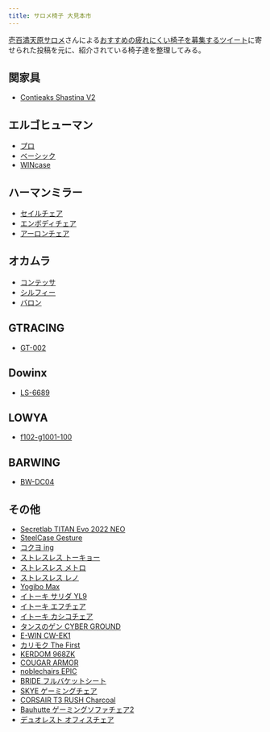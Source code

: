 ```yaml
---
title: サロメ椅子 大見本市
---
```

[壱百満天原サロメ](https://www.nijisanji.jp/members/salome-hyakumantenbara)さんによる[おすすめの疲れにくい椅子を募集するツイート](https://twitter.com/1000000lome/status/1534788006913404928)に寄せられた投稿を元に、紹介されている椅子達を整理してみる。

関家具
---

*   [Contieaks Shastina V2](https://www.amazon.co.jp/dp/B09H2SWN7C)

エルゴヒューマン
--------

*   [プロ](https://www.amazon.co.jp/dp/B002KG8WA2)
*   [ベーシック](https://www.amazon.co.jp/dp/B0040JGOSO)
*   [WINcase](https://www.amazon.co.jp/dp/B0862KHHPQ)

ハーマンミラー
-------

*   [セイルチェア](https://www.amazon.co.jp/dp/B0846HM9WF)
*   [エンボディチェア](https://www.amazon.co.jp/dp/B004HW814E)
*   [アーロンチェア](https://www.amazon.co.jp/dp/B01MUZOWBH)

オカムラ
----

*   [コンテッサ](https://www.amazon.co.jp/dp/B072J7ZS6H)
*   [シルフィー](https://www.amazon.co.jp/dp/B00L9T9QIS)
*   [バロン](https://www.amazon.co.jp/dp/B000NMQX1A)

GTRACING
--------

*   [GT-002](https://www.amazon.co.jp/dp/B088BRG6T1)

Dowinx
------

*   [LS-6689](https://www.amazon.co.jp/dp/B08C79PBSV?th=1)

LOWYA
-----

*   [f102-g1001-100](https://www.amazon.co.jp/dp/B00NEBRQE0)

BARWING
-------

*   [BW-DC04](https://www.amazon.co.jp/dp/B07LG43RF3)

その他
---

*   [Secretlab TITAN Evo 2022 NEO](https://www.amazon.co.jp/dp/B09CT7PB86)
*   [SteelCase Gesture](https://www.amazon.co.jp/dp/B09C42J5WL)
*   [コクヨ ing](https://www.amazon.co.jp/dp/B07L6R2M1L)
*   [ストレスレス トーキョー](https://www.amazon.co.jp/dp/B08B3B6TNR)
*   [ストレスレス メトロ](https://www.amazon.co.jp/dp/B08B38R8GZ)
*   [ストレスレス レノ](https://www.amazon.co.jp/dp/B09WHRRPLJ)
*   [Yogibo Max](https://www.amazon.co.jp/dp/B00XXFFG8U)
*   [イトーキ サリダ YL9](https://www.amazon.co.jp/dp/B07RQSN6QK)
*   [イトーキ エフチェア](https://www.amazon.co.jp/dp/B00VUHPUCU)
*   [イトーキ カシコチェア](https://www.amazon.co.jp/dp/B00UV07P1Q)
*   [タンスのゲン CYBER GROUND](https://www.amazon.co.jp/dp/B08YDYMS8G)
*   [E-WIN CW-EK1](https://www.amazon.co.jp/dp/B09NR7MFKL)
*   [カリモク The First](https://www.amazon.co.jp/dp/B0822DTDP1)
*   [KERDOM 968ZK](https://www.amazon.co.jp/dp/B096K3F6RJ?th=1)
*   [COUGAR ARMOR](https://www.amazon.co.jp/dp/B07FSCD6RT)
*   [noblechairs EPIC](https://www.amazon.co.jp/dp/B099RF42FS)
*   [BRIDE フルバケットシート](https://www.amazon.co.jp/dp/B07ZP77BB5)
*   [SKYE ゲーミングチェア](https://www.amazon.co.jp/dp/B09MLHCCLD)
*   [CORSAIR T3 RUSH Charcoal](https://www.amazon.co.jp/dp/B07Y9C1NZ3)
*   [Bauhutte ゲーミングソファチェア2](https://www.amazon.co.jp/dp/B09MRH2142)
*   [デュオレスト オフィスチェア](https://www.amazon.co.jp/dp/B0031WLY1S)
